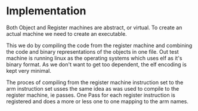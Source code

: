 # Implementation

Both Object and Register machines are abstract, or virtual. To create an actual machine we need to create an executable.

This we do by compiling the code from the register machine and combining the code and binary representations of the objects in one file. Out test machine is running linux as the operating systems which uses elf as it's binary format. As we don't want to get too dependent, the elf encoding is kept very minimal.

The proces of compiling from the register machine instruction set to the arm instruction set usses the same idea as was used to compile to the register machine, ie passes. One Pass for each register instruction is registered and does a more or less one to one mapping to the arm names.
